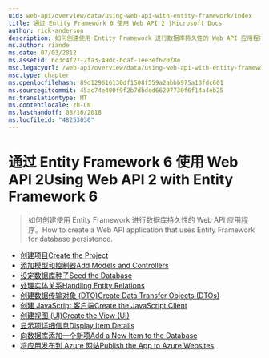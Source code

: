 ```yaml
---
uid: web-api/overview/data/using-web-api-with-entity-framework/index
title: 通过 Entity Framework 6 使用 Web API 2 |Microsoft Docs
author: rick-anderson
description: 如何创建使用 Entity Framework 进行数据库持久性的 Web API 应用程序。
ms.author: riande
ms.date: 07/03/2012
ms.assetid: 6c3c4f27-2fa3-49dc-bcaf-1ee3ef620f8e
msc.legacyurl: /web-api/overview/data/using-web-api-with-entity-framework
msc.type: chapter
ms.openlocfilehash: 89d129616130df1508f559a2abbb975a13fdc601
ms.sourcegitcommit: 45ac74e400f9f2b7dbded66297730f6f14a4eb25
ms.translationtype: MT
ms.contentlocale: zh-CN
ms.lasthandoff: 08/16/2018
ms.locfileid: "48253030"
---
```

<a name="using-web-api-2-with-entity-framework-6"></a><span data-ttu-id="f932f-103">通过 Entity Framework 6 使用 Web API 2</span><span class="sxs-lookup"><span data-stu-id="f932f-103">Using Web API 2 with Entity Framework 6</span></span>
====================
> <span data-ttu-id="f932f-104">如何创建使用 Entity Framework 进行数据库持久性的 Web API 应用程序。</span><span class="sxs-lookup"><span data-stu-id="f932f-104">How to create a Web API application that uses Entity Framework for database persistence.</span></span>


- [<span data-ttu-id="f932f-105">创建项目</span><span class="sxs-lookup"><span data-stu-id="f932f-105">Create the Project</span></span>](part-1.md)
- [<span data-ttu-id="f932f-106">添加模型和控制器</span><span class="sxs-lookup"><span data-stu-id="f932f-106">Add Models and Controllers</span></span>](part-2.md)
- [<span data-ttu-id="f932f-107">设定数据库种子</span><span class="sxs-lookup"><span data-stu-id="f932f-107">Seed the Database</span></span>](part-3.md)
- [<span data-ttu-id="f932f-108">处理实体关系</span><span class="sxs-lookup"><span data-stu-id="f932f-108">Handling Entity Relations</span></span>](part-4.md)
- [<span data-ttu-id="f932f-109">创建数据传输对象 (DTO)</span><span class="sxs-lookup"><span data-stu-id="f932f-109">Create Data Transfer Objects (DTOs)</span></span>](part-5.md)
- [<span data-ttu-id="f932f-110">创建 JavaScript 客户端</span><span class="sxs-lookup"><span data-stu-id="f932f-110">Create the JavaScript Client</span></span>](part-6.md)
- [<span data-ttu-id="f932f-111">创建视图 (UI)</span><span class="sxs-lookup"><span data-stu-id="f932f-111">Create the View (UI)</span></span>](part-7.md)
- [<span data-ttu-id="f932f-112">显示项详细信息</span><span class="sxs-lookup"><span data-stu-id="f932f-112">Display Item Details</span></span>](part-8.md)
- [<span data-ttu-id="f932f-113">向数据库添加一个新项</span><span class="sxs-lookup"><span data-stu-id="f932f-113">Add a New Item to the Database</span></span>](part-9.md)
- [<span data-ttu-id="f932f-114">将应用发布到 Azure 网站</span><span class="sxs-lookup"><span data-stu-id="f932f-114">Publish the App to Azure Websites</span></span>](part-10.md)
